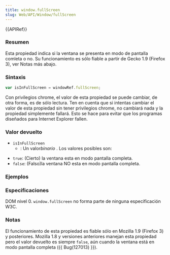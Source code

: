 ```yaml
---
title: window.fullScreen
slug: Web/API/Window/fullScreen
---
```


{{APIRef}}

### Resumen

Esta propiedad indica si la ventana se presenta en modo de pantalla comleta o no. Su funcionamiento es sólo fiable a partir de Gecko 1.9 (Firefox 3), ver Notas más abajo.

### Sintaxis

```js
var isInFullScreen = windowRef.fullScreen;
```

Con privilegios chrome, el valor de esta propiedad se puede cambiar, de otra forma, es de sólo lectura. Ten en cuenta que si intentas cambiar el valor de esta propiedad sin tener privilegios chrome, no cambiará nada y la propiedad simplemente fallará. Esto se hace para evitar que los programas diseñados para Internet Explorer fallen.

### Valor devuelto

- `isInFullScreen`
  - : Un valor*binario* . Los valores posibles son:

<!---->

- `true`: (Cierto) la ventana esta en modo pantalla completa.
- `false`: (Falso)la ventana NO esta en modo pantalla completa.

### Ejemplos

### Especificaciones

DOM nivel 0. `window.fullScreen` no forma parte de ninguna especificación W3C.

### Notas

El funcionamiento de esta propiedad es fiable sólo en Mozilla 1.9 (Firefox 3) y posteriores. Mozilla 1.8 y versiones anteriores manejan esta propiedad pero el valor devuelto es siempre `false`, aún cuando la ventana está en modo pantalla completa ({{ Bug(127013) }}).
